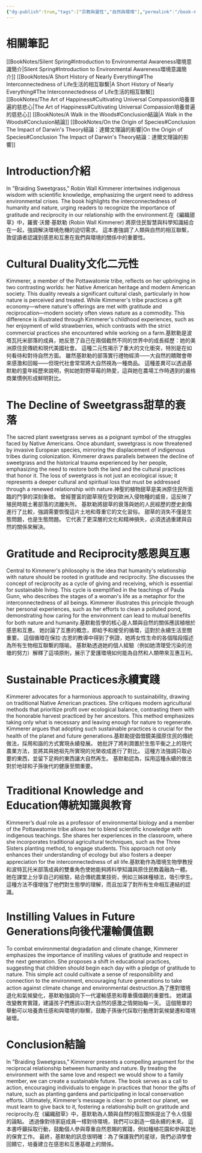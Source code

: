 ```yaml
---
{"dg-publish":true,"tags":["宗教與靈性","自然與環境"],"permalink":"/book-notes/braiding-sweetgrass/","dgPassFrontmatter":true,"created":"2024-11-24T10:41:52.890+08:00","updated":"2024-11-28T12:33:09.261+08:00"}
---
```


# 相關筆記
[[BookNotes/Silent Spring#Introduction to Environmental Awareness環境意識簡介\|Silent Spring#Introduction to Environmental Awareness環境意識簡介]]
[[BookNotes/A Short History of Nearly Everything#The Interconnectedness of Life生活的相互聯繫\|A Short History of Nearly Everything#The Interconnectedness of Life生活的相互聯繫]]
[[BookNotes/The Art of Happiness#Cultivating Universal Compassion培養普遍的慈悲心\|The Art of Happiness#Cultivating Universal Compassion培養普遍的慈悲心]]
[[BookNotes/A Walk in the Woods#Conclusion結論\|A Walk in the Woods#Conclusion結論]]
[[BookNotes/On the Origin of Species#Conclusion The Impact of Darwin's Theory結論：達爾文理論的影響\|On the Origin of Species#Conclusion The Impact of Darwin's Theory結論：達爾文理論的影響]]
# Introduction介紹

In "Braiding Sweetgrass," Robin Wall Kimmerer intertwines indigenous wisdom with scientific knowledge, emphasizing the urgent need to address environmental crises. The book highlights the interconnectedness of humanity and nature, urging readers to recognize the importance of gratitude and reciprocity in our relationship with the environment.在《編織甜草》中，羅賓‧沃爾‧基默勒 (Robin Wall Kimmerer) 將原住民智慧與科學知識結合在一起，強調解決環境危機的迫切需求。 這本書強調了人類與自然的相互聯繫，敦促讀者認識到感恩和互惠在我們與環境的關係中的重要性。

# Cultural Duality文化二元性

Kimmerer, a member of the Pottawatomie tribe, reflects on her upbringing in two contrasting worlds: her Native American heritage and modern American society. This duality reveals a significant cultural clash, particularly in how nature is perceived and treated. While Kimmerer's tribe practices a gift economy—where nature's offerings are met with gratitude and reciprocation—modern society often views nature as a commodity. This difference is illustrated through Kimmerer's childhood experiences, such as her enjoyment of wild strawberries, which contrasts with the strict commercial practices she encountered while working on a farm.基默勒是波塔瓦托米部落的成員，她反思了自己在兩個截然不同的世界中的成長經歷：她的美洲原住民傳統和現代美國社會。 這種二元性揭示了重大的文化衝突，特別是在如何看待和對待自然方面。 雖然基默勒的部落實行禮物經濟——大自然的饋贈會帶來感激和回報——但現代社會常常將大自然視為一種商品。 這種差異可以透過基默勒的童年經歷來說明，例如她對野草莓的熱愛，這與她在農場工作時遇到的嚴格商業慣例形成鮮明對比。

# The Decline of Sweetgrass甜草的衰落

The sacred plant sweetgrass serves as a poignant symbol of the struggles faced by Native Americans. Once abundant, sweetgrass is now threatened by invasive European species, mirroring the displacement of indigenous tribes during colonization. Kimmerer draws parallels between the decline of sweetgrass and the historical trauma experienced by her people, emphasizing the need to restore both the land and the cultural practices that honor it. The loss of sweetgrass is not just an ecological issue; it represents a deeper cultural and spiritual loss that must be addressed through a renewed relationship with nature.神聖的植物甜草是美洲原住民所面臨的鬥爭的深刻象徵。 曾經豐富的甜草現在受到歐洲入侵物種的威脅，這反映了殖民時期土著部落的流離失所。 基默勒將甜草的衰落與她的人民經歷的歷史創傷進行了比較，強調需要恢復這片土地和尊重它的文化習俗。 甜草的消失不僅是生態問題，也是生態問題。 它代表了更深層的文化和精神損失，必須透過重建與自然的關係來解決。

# Gratitude and Reciprocity感恩與互惠

Central to Kimmerer's philosophy is the idea that humanity's relationship with nature should be rooted in gratitude and reciprocity. She discusses the concept of reciprocity as a cycle of giving and receiving, which is essential for sustainable living. This cycle is exemplified in the teachings of Paula Gunn, who describes the stages of a woman's life as a metaphor for the interconnectedness of all beings. Kimmerer illustrates this principle through her personal experiences, such as her efforts to clean a polluted pond, demonstrating how caring for the environment can lead to mutual benefits for both nature and humanity.基默勒哲學的核心是人類與自然的關係應該植根於感恩和互惠。 她討論了互惠的概念，即給予和接受的循環，這對於永續生活至關重要。 這個循環在保拉·古恩的教導中得到了例證，她將女性生命的各個階段描述為所有生物相互聯繫的隱喻。 基默勒透過她的個人經驗（例如她清理受污染的池塘的努力）解釋了這項原則，展示了愛護環境如何能為自然和人類帶來互惠互利。

# Sustainable Practices永續實踐

Kimmerer advocates for a harmonious approach to sustainability, drawing on traditional Native American practices. She critiques modern agricultural methods that prioritize profit over ecological balance, contrasting them with the honorable harvest practiced by her ancestors. This method emphasizes taking only what is necessary and leaving enough for nature to regenerate. Kimmerer argues that adopting such sustainable practices is crucial for the health of the planet and future generations.基默勒提倡借鏡美國原住民的傳統做法，採用和諧的方式實現永續發展。 她批評了將利潤置於生態平衡之上的現代農業方法，並將其與她祖先所實現的光榮收成進行了對比。 這種方法強調只取必要的東西，並留下足夠的東西讓大自然再生。 基默勒認為，採用這種永續的做法對於地球和子孫後代的健康至關重要。

# Traditional Knowledge and Education傳統知識與教育

Kimmerer’s dual role as a professor of environmental biology and a member of the Pottawatomie tribe allows her to blend scientific knowledge with indigenous teachings. She shares her experiences in the classroom, where she incorporates traditional agricultural techniques, such as the Three Sisters planting method, to engage students. This approach not only enhances their understanding of ecology but also fosters a deeper appreciation for the interconnectedness of all life.基默勒作為環境生物學教授和波特瓦托米部落成員的雙重角色使她能夠將科學知識與原住民教義融為一體。 她在課堂上分享自己的經驗，結合傳統農業技術，例如三姊妹種植法，吸引學生。 這種方法不僅增強了他們對生態學的理解，而且加深了對所有生命相互連結的認識。

# Instilling Values in Future Generations向後代灌輸價值觀

To combat environmental degradation and climate change, Kimmerer emphasizes the importance of instilling values of gratitude and respect in the next generation. She proposes a shift in educational practices, suggesting that children should begin each day with a pledge of gratitude to nature. This simple act could cultivate a sense of responsibility and connection to the environment, encouraging future generations to take action against climate change and environmental destruction.為了應對環境退化和氣候變化，基默勒強調向下一代灌輸感恩和尊重價值觀的重要性。 她建議改變教育實踐，建議孩子們應該以對大自然的感激之情開始每一天。 這個簡單的舉動可以培養責任感和與環境的聯繫，鼓勵子孫後代採取行動應對氣候變遷和環境破壞。

# Conclusion結論

In "Braiding Sweetgrass," Kimmerer presents a compelling argument for the reciprocal relationship between humanity and nature. By treating the environment with the same love and respect we would show to a family member, we can create a sustainable future. The book serves as a call to action, encouraging individuals to engage in practices that honor the gifts of nature, such as planting gardens and participating in local conservation efforts. Ultimately, Kimmerer’s message is clear: to protect our planet, we must learn to give back to it, fostering a relationship built on gratitude and reciprocity.在《編織甜草》中，基默勒為人類與自然的相互關係提出了令人信服的論點。 透過像對待家庭成員一樣對待環境，我們可以創造一個永續的未來。 這本書呼籲採取行動，鼓勵個人參與尊重自然恩賜的實踐，例如種植花園和參與當地的保育工作。 最終，基默勒的訊息很明確：為了保護我們的星球，我們必須學會回饋它，培養建立在感恩和互惠基礎上的關係。